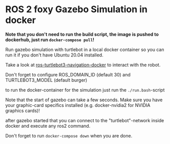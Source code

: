 # ROS 2 foxy Gazebo Simulation in docker
**Note that you don't need to run the build script, the image is pushed to dockerhub, just run `docker-compose pull`!**

Run gazebo simulation with turtlebot in a local docker container so you can run it if you don't have Ubuntu 20.04 installed.

Take a look at  [ros-turtlebot3-navigation-docker](../ros-turtlebot3-navigation-docker) to interact with the robot.

Don't forget to configure ROS_DOMAIN_ID (default 30) and TURTLEBOT3_MODEL (default burger)

to run the docker-container for the simulation just run the `./run.bash`-script

Note that the start of gazebo can take a few seconds. Make sure you have your graphic-card specifics installed (e.g. docker-nvidia2 for NVIDIA graphics cards)!

after gazebo started that you can connect to the "turtlebot"-network inside docker and execute any ros2 command.

Don't forget to run `docker-compose down` when you are done.